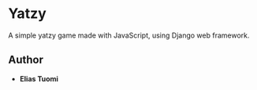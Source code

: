 # Yatzy

A simple yatzy game made with JavaScript, using Django web framework.


## Author

* **Elias Tuomi**

